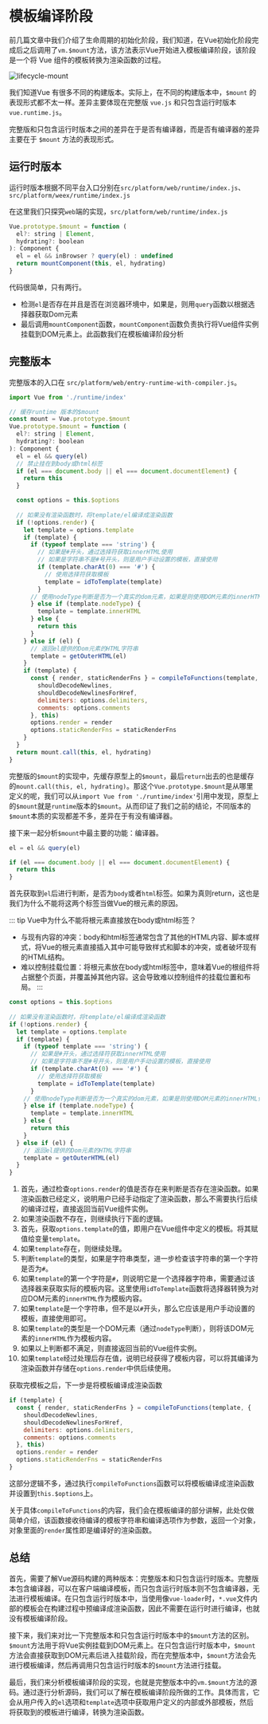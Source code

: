 # 模板编译阶段

前几篇文章中我们介绍了生命周期的初始化阶段，我们知道，在Vue初始化阶段完成后之后调用了`vm.$mount`方法，该方法表示Vue开始进入模板编译阶段，该阶段是一个将 Vue 组件的模板转换为渲染函数的过程。

![lifecycle-mount](@assets/vue2/lifecycle-mount.png)

我们知道Vue 有很多不同的构建版本。实际上，在不同的构建版本中，`$mount` 的表现形式都不太一样。差异主要体现在完整版 `vue.js` 和只包含运行时版本 `vue.runtime.js`。

完整版和只包含运行时版本之间的差异在于是否有编译器，而是否有编译器的差异主要在于 `$mount` 方法的表现形式。

## 运行时版本

运行时版本根据不同平台入口分别在`src/platform/web/runtime/index.js`、`src/platform/weex/runtime/index.js`

在这里我们只探究`web`端的实现，`src/platform/web/runtime/index.js`

```js
Vue.prototype.$mount = function (
  el?: string | Element,
  hydrating?: boolean
): Component {
  el = el && inBrowser ? query(el) : undefined
  return mountComponent(this, el, hydrating)
}
```

代码很简单，只有两行。

- 检测`el`是否存在并且是否在浏览器环境中，如果是，则用`query`函数以根据选择器获取Dom元素
- 最后调用`mountComponent`函数，`mountComponent`函数负责执行将Vue组件实例挂载到DOM元素上。此函数我们在模板编译阶段分析

## 完整版本

完整版本的入口在 `src/platform/web/entry-runtime-with-compiler.js`。

```js
import Vue from './runtime/index'

// 缓存runtime 版本的$mount
const mount = Vue.prototype.$mount
Vue.prototype.$mount = function (
  el?: string | Element,
  hydrating?: boolean
): Component {
  el = el && query(el)
  // 禁止挂在到body或html标签
  if (el === document.body || el === document.documentElement) {
    return this
  }

  const options = this.$options
  
  // 如果没有渲染函数时，将template/el编译成渲染函数
  if (!options.render) {
    let template = options.template
    if (template) {
      if (typeof template === 'string') {
        // 如果是#开头，通过选择符获取innerHTML使用
        // 如果是字符串不是#号开头，则是用户手动设置的模板，直接使用
        if (template.charAt(0) === '#') {
          // 使用选择符获取模板
          template = idToTemplate(template)
        }
      // 使用nodeType判断是否为一个真实的dom元素，如果是则使用DOM元素的innerHTML作为模板
      } else if (template.nodeType) {
        template = template.innerHTML
      } else {
        return this
      }
    } else if (el) {
      // 返回el提供的Dom元素的HTML字符串
      template = getOuterHTML(el)
    }
    if (template) {
      const { render, staticRenderFns } = compileToFunctions(template, {
        shouldDecodeNewlines,
        shouldDecodeNewlinesForHref,
        delimiters: options.delimiters,
        comments: options.comments
      }, this)
      options.render = render
      options.staticRenderFns = staticRenderFns
    }
  }
  return mount.call(this, el, hydrating)
}
```

完整版的`$mount`的实现中，先缓存原型上的`$mount`，最后`return`出去的也是缓存的`mount.call(this, el, hydrating)`。那这个`Vue.prototype.$mount`是从哪里定义的呢，我们可以从`import Vue from './runtime/index'`引用中发现，原型上的`$mount`就是`runtime`版本的`$mount`。从而印证了我们之前的结论，不同版本的`$mount`本质的实现都差不多，差异在于有没有编译器。

接下来一起分析`$mount`中最主要的功能：编译器。

```js
el = el && query(el)

if (el === document.body || el === document.documentElement) {
  return this
}
```

首先获取到`el`后进行判断，是否为`body`或者`html`标签。如果为真则return，这也是我们为什么不能将这两个标签当做Vue的根元素的原因。

::: tip Vue中为什么不能将根元素直接放在body或html标签？

- 与现有内容的冲突：body和html标签通常包含了其他的HTML内容、脚本或样式，将Vue的根元素直接插入其中可能导致样式和脚本的冲突，或者破坏现有的HTML结构。
- 难以控制挂载位置：将根元素放在body或html标签中，意味着Vue的根组件将占据整个页面，并覆盖掉其他内容。这会导致难以控制组件的挂载位置和布局。
:::

```js
const options = this.$options
  
// 如果没有渲染函数时，将template/el编译成渲染函数
if (!options.render) {
  let template = options.template
  if (template) {
    if (typeof template === 'string') {
      // 如果是#开头，通过选择符获取innerHTML使用
      // 如果是字符串不是#号开头，则是用户手动设置的模板，直接使用
      if (template.charAt(0) === '#') {
        // 使用选择符获取模板
        template = idToTemplate(template)
      }
    // 使用nodeType判断是否为一个真实的dom元素，如果是则使用DOM元素的innerHTML作为模板
    } else if (template.nodeType) {
      template = template.innerHTML
    } else {
      return this
    }
  } else if (el) {
    // 返回el提供的Dom元素的HTML字符串
    template = getOuterHTML(el)
  }
}
```

1. 首先，通过检查`options.render`的值是否存在来判断是否存在渲染函数。如果渲染函数已经定义，说明用户已经手动指定了渲染函数，那么不需要执行后续的编译过程，直接返回当前Vue组件实例。
2. 如果渲染函数不存在，则继续执行下面的逻辑。
3. 首先，获取`options.template`的值，即用户在Vue组件中定义的模板。将其赋值给变量`template`。
4. 如果`template`存在，则继续处理。
5. 判断`template`的类型，如果是字符串类型，进一步检查该字符串的第一个字符是否为`#`。
6. 如果`template`的第一个字符是`#`，则说明它是一个选择器字符串，需要通过该选择器来获取实际的模板内容。这里使用`idToTemplate`函数将选择器转换为对应DOM元素的`innerHTML`作为模板内容。
7. 如果`template`是一个字符串，但不是以`#`开头，那么它应该是用户手动设置的模板，直接使用即可。
8. 如果`template`的类型是一个DOM元素（通过`nodeType`判断），则将该DOM元素的`innerHTML`作为模板内容。
9. 如果以上判断都不满足，则直接返回当前的Vue组件实例。
10. 如果`template`经过处理后存在值，说明已经获得了模板内容，可以将其编译为渲染函数并存储在`options.render`中供后续使用。

获取完模板之后，下一步是将模板编译成渲染函数

```js
if (template) {
  const { render, staticRenderFns } = compileToFunctions(template, {
    shouldDecodeNewlines,
    shouldDecodeNewlinesForHref,
    delimiters: options.delimiters,
    comments: options.comments
  }, this)
  options.render = render
  options.staticRenderFns = staticRenderFns
}
```

这部分逻辑不多，通过执行`compileToFunctions`函数可以将模板编译成渲染函数并设置到`this.$options`上。

关于具体`compileToFunctions`的内容，我们会在模板编译的部分讲解，此处仅做简单介绍，该函数接收待编译的模板字符串和编译选项作为参数，返回一个对象，对象里面的`render`属性即是编译好的渲染函数。

## 总结

首先，需要了解Vue源码构建的两种版本：完整版本和只包含运行时版本。完整版本包含编译器，可以在客户端编译模板，而只包含运行时版本则不包含编译器，无法进行模板编译。在只包含运行时版本中，当使用像`vue-loader`时，`*.vue`文件内部的模板会在构建过程中预编译成渲染函数，因此不需要在运行时进行编译，也就没有模板编译阶段。

接下来，我们来对比一下完整版本和只包含运行时版本中的`$mount`方法的区别。`$mount`方法用于将Vue实例挂载到DOM元素上。在只包含运行时版本中，`$mount`方法会直接获取到DOM元素后进入挂载阶段，而在完整版本中，`$mount`方法会先进行模板编译，然后再调用只包含运行时版本的`$mount`方法进行挂载。

最后，我们来分析模板编译阶段的实现，也就是完整版本中的`vm.$mount`方法的源码。通过逐行分析源码，我们可以了解在模板编译阶段所做的工作。具体而言，它会从用户传入的`el`选项和`template`选项中获取用户定义的内部或外部模板，然后将获取到的模板进行编译，转换为渲染函数。
